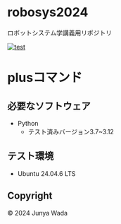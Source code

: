 # robosys2024
ロボットシステム学講義用リポジトリ

[![test](https://github.com/JEISU20xx/robosys2024/actions/workflows/test.yml/badge.svg)](https://github.com/JEISU20xx/robosys2024/actions/workflows/test.yml)

# plusコマンド

## 必要なソフトウェア
- Python
    - テスト済みバージョン3.7~3.12

## テスト環境
- Ubuntu 24.04.6 LTS

## Copyright
© 2024 Junya Wada
